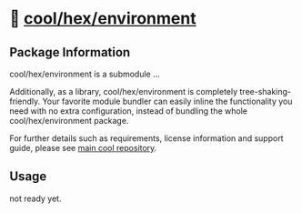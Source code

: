 # 🧱 [cool/hex/environment](https://github.com/eser/cool/tree/dev/hex/environment)

## Package Information

cool/hex/environment is a submodule ...

Additionally, as a library, cool/hex/environment is completely
tree-shaking-friendly. Your favorite module bundler can easily inline the
functionality you need with no extra configuration, instead of bundling the
whole cool/hex/environment package.

For further details such as requirements, license information and support guide,
please see [main cool repository](https://github.com/eser/cool).

## Usage

not ready yet.
